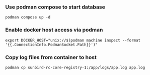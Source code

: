 ### Use podman compose to start database 
```shell
podman compose up -d
```

### Enable docker host access via podman
```shell
export DOCKER_HOST="unix://$(podman machine inspect --format '{{.ConnectionInfo.PodmanSocket.Path}}')"
```

### Copy log files from container to host
```shell
podman cp sunbird-rc-core-registry-1:/app/logs/app.log app.log 

``` 
